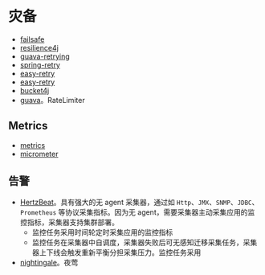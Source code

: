 # 灾备

* [failsafe](https://github.com/failsafe-lib/failsafe)
* [resilience4j](https://github.com/resilience4j/resilience4j)
* [guava-retrying](https://github.com/rholder/guava-retrying)
* [spring-retry](https://github.com/spring-projects/spring-retry)
* [easy-retry](https://github.com/alibaba/easy-retry)
* [easy-retry](https://github.com/aizuda/easy-retry)
* [bucket4j](https://github.com/bucket4j/bucket4j)
* [guava](https://github.com/google/guava)。RateLimiter

## Metrics

* [metrics](https://github.com/dropwizard/metrics)
* [micrometer](https://github.com/micrometer-metrics/micrometer)

## 告警

* [HertzBeat](https://hertzbeat.apache.org/zh-cn/)。具有强大的无 agent 采集器，通过如 `Http`、`JMX`、`SNMP`、`JDBC`、`Prometheus` 等协议采集指标。因为无 agent，需要采集器主动采集应用的监控指标，采集器支持集群部署。
  * 监控任务采用时间轮定时采集应用的监控指标
  * 监控任务在采集器中自调度，采集器失败后可无感知迁移采集任务，采集器上下线会触发重新平衡分担采集压力。监控任务采用
* [nightingale](https://github.com/ccfos/nightingale)。夜莺